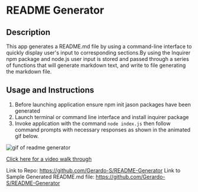 # README Generator
 ## Description 
 This app generates a README.md file by using a command-line interface to quickly display user's input to corresponding sections.By using the Inquirer npm package and node.js user input is stored and passed through a series of functions that will generate markdown text, and write to file generating the markdown file. 
## Usage and Instructions
1. Before launching application ensure npm init jason packages have been generated
2. Launch terminal or command line interface and install inquirer package
3. Invoke application with the command 
````node index.js````
then follow command prompts with necessary responses as shown in the animated gif below. 

<img src="images\walkthrough.gif" alt="gif of readme generator">

<a href="https://drive.google.com/file/d/1E1LZUxEQX2FntZVSMOUyLTlG6f90sdHh/view">Click here for a video walk through</a><br>

Link to Repo:
<a href="https://github.com/Gerardo-S/README-Generator">https://github.com/Gerardo-S/README-Generator</a>
Link to Sample Generated README.md file:
<a href="https://github.com/Gerardo-S/README-Generator">https://github.com/Gerardo-S/README-Generator</a>






